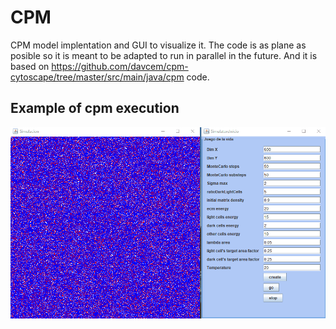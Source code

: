 # CPM
CPM model implentation and GUI to visualize it. The code is as plane as posible so it is meant to be adapted to run in parallel in the future. And it is based on https://github.com/davcem/cpm-cytoscape/tree/master/src/main/java/cpm code.

## Example of cpm execution
![Execution example](https://github.com/coloal/CPM/blob/master/CPMexecutionExample.gif)
